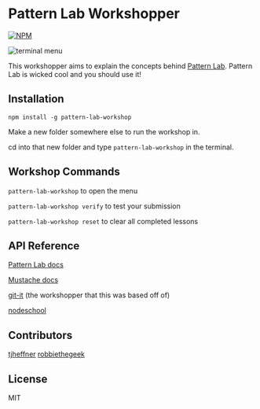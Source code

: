 # Pattern Lab Workshopper

[![NPM](https://nodei.co/npm/pattern-lab-workshop.png)](https://nodei.co/npm/pattern-lab-workshop/)

![terminal menu](https://raw.githubusercontent.com/phase2/pattern-lab-workshop/master/assets/terminal-menu.png)

This workshopper aims to explain the concepts behind [Pattern Lab](http://patternlab.io/docs/index.html).
Pattern Lab is wicked cool and you should use it!

## Installation
`npm install -g pattern-lab-workshop`

Make a new folder somewhere else to run the workshop in.

cd into that new folder and type `pattern-lab-workshop` in the terminal.

## Workshop Commands

`pattern-lab-workshop` to open the menu

`pattern-lab-workshop verify` to test your submission

`pattern-lab-workshop reset` to clear all completed lessons

## API Reference
[Pattern Lab docs](http://patternlab.io/docs/index.html)

[Mustache docs](http://mustache.github.io/mustache.5.html)

[git-it](https://github.com/jlord/git-it) (the workshopper that this was based off of)

[nodeschool](https://nodeschool.io)

## Contributors

[tjheffner](http://github.com/tjheffner)
[robbiethegeek](http://github.com/robbiethegeek)

## License

MIT

